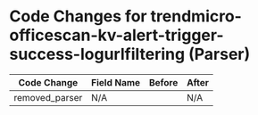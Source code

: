 # Code Changes for trendmicro-officescan-kv-alert-trigger-success-logurlfiltering (Parser)

| Code Change | Field Name | Before | After |
|-------------|------------|--------|-------|
| removed_parser | N/A |  | N/A |